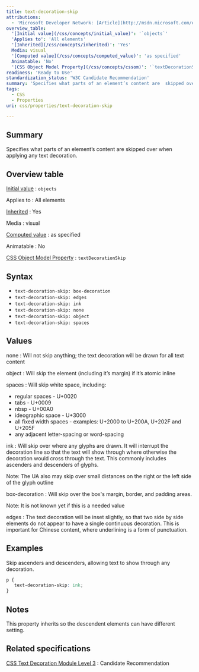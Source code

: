 ```yaml
---
title: text-decoration-skip
attributions:
  - 'Microsoft Developer Network: [Article](http://msdn.microsoft.com/en-us/library/gg721763(v=expression.40).aspx)'
overview_table:
  '[Initial value](/css/concepts/initial_value)': '`objects`'
  'Applies to': 'All elements'
  '[Inherited](/css/concepts/inherited)': 'Yes'
  Media: visual
  '[Computed value](/css/concepts/computed_value)': 'as specified'
  Animatable: 'No'
  '[CSS Object Model Property](/css/concepts/cssom)': '`textDecorationSkip`'
readiness: 'Ready to Use'
standardization_status: 'W3C Candidate Recommendation'
summary: 'Specifies what parts of an element’s content are  skipped over when applying any text decoration.'
tags:
  - CSS
  - Properties
uri: css/properties/text-decoration-skip

---
```

## <span>Summary</span>

Specifies what parts of an element’s content are skipped over when applying any text decoration.

## <span>Overview table</span>

[Initial value](/css/concepts/initial_value)
:   `objects`

Applies to
:   All elements

[Inherited](/css/concepts/inherited)
:   Yes

Media
:   visual

[Computed value](/css/concepts/computed_value)
:   as specified

Animatable
:   No

[CSS Object Model Property](/css/concepts/cssom)
:   `textDecorationSkip`

## <span>Syntax</span>

-   `text-decoration-skip: box-decoration`
-   `text-decoration-skip: edges`
-   `text-decoration-skip: ink`
-   `text-decoration-skip: none`
-   `text-decoration-skip: object`
-   `text-decoration-skip: spaces`

## <span>Values</span>

none
:   Will not skip anything; the text decoration will be drawn for all text content

object
:   Will skip the element (including it’s margin) if it’s atomic inline

spaces
:   Will skip white space, including:

-   regular spaces - U+0020
-   tabs - U+0009
-   nbsp - U+00A0
-   ideographic space - U+3000
-   all fixed width spaces - examples: U+2000 to U+200A, U+202F and U+205F
-   any adjacent letter-spacing or word-spacing

ink
:   Will skip over where any glyphs are drawn. It will interrupt the decoration line so that the text will show through where otherwise the decoration would cross through the text. This commonly includes ascenders and descenders of glyphs.

Note: The UA also may skip over small distances on the right or the left side of the glyph outline

box-decoration
:   Will skip over the box's margin, border, and padding areas.

Note: It is not known yet if this is a needed value

edges
:   The text decoration will be inset slightly, so that two side by side elements do not appear to have a single continuous decoration. This is important for Chinese content, where underlining is a form of punctuation.

## <span>Examples</span>

Skip ascenders and descenders, allowing text to show through any decoration.

``` css
p {
   text-decoration-skip: ink;
}
```

## <span>Notes</span>

This property inherits so the descendent elements can have different setting.

## <span>Related specifications</span>

[CSS Text Decoration Module Level 3](http://www.w3.org/TR/css-text-decor-3/)
:   Candidate Recommendation
